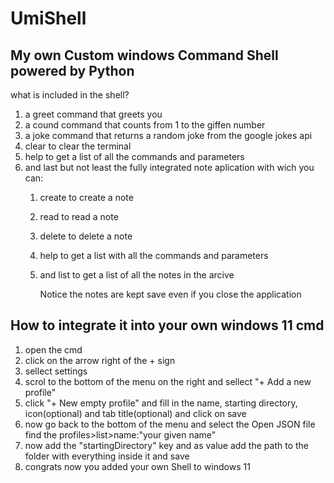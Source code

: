 # UmiShell
## My own Custom windows Command Shell powered by Python

what is included in the shell?
1. a greet command that greets you
2. a cound command that counts from 1 to the giffen number
3. a joke command that returns a random joke from the google jokes api
4. clear to clear the terminal
5. help to get a list of all the commands and parameters
6. and last but not least the fully integrated note aplication with wich you can:
   1. create to create a note
   2. read to read a note
   3. delete to delete a note
   4. help to get a list with all the commands and parameters 
   5. and list to get a list of all the notes in the arcive
      
      Notice the notes are kept save even if you close the application


## How to integrate it into your own windows 11 cmd

1. open the cmd
2. click on the arrow right of the + sign
3. sellect settings
4. scrol to the bottom of the menu on the right and sellect "+ Add a new profile"
5. click "+ New empty profile" and fill in the name, starting directory, icon(optional) and tab title(optional) and click on save
6. now go back to the bottom of the menu and select the Open JSON file find the profiles>list>name:"your given name"
7. now add the "startingDirectory" key and as value add the path to the folder with everything inside it and save 
8. congrats now you added your own Shell to windows 11
